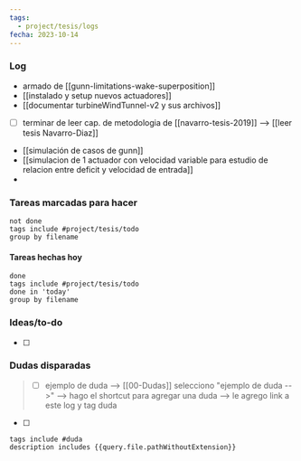 ```yaml
---
tags:
  - project/tesis/logs
fecha: 2023-10-14
---
```


### Log
- armado de [[gunn-limitations-wake-superposition]]
- [[instalado y setup nuevos actuadores]]
- [[documentar turbineWindTunnel-v2 y sus archivos]]
- [ ] terminar de leer cap. de metodologia de [[navarro-tesis-2019]] --> [[leer tesis Navarro-Diaz]]
- [[simulación de casos de gunn]]
- [[simulacion de 1 actuador con velocidad variable para estudio de relacion entre deficit y velocidad de entrada]]
- 

### Tareas marcadas para hacer
```tasks
not done
tags include #project/tesis/todo
group by filename
```
#### Tareas hechas hoy
```tasks
done
tags include #project/tesis/todo
done in 'today'
group by filename
```

### Ideas/to-do
- [ ] 

### Dudas disparadas
>- [ ] ejemplo de duda --> [[00-Dudas]]
> selecciono "ejemplo de duda -->" --> hago el shortcut para agregar una duda --> le agrego link a este log y tag duda
- [ ] 

```tasks
tags include #duda
description includes {{query.file.pathWithoutExtension}}
```
